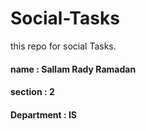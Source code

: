 # Social-Tasks
this repo for social Tasks.
#### name : Sallam Rady Ramadan
#### section : 2
#### Department : IS
